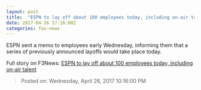 ```yaml
---
layout: post
title:  "ESPN to lay off about 100 employees today, including on-air talent"
date: 2017-04-26 17:16:00Z
categories: fox-news
---
```


ESPN sent a memo to employees early Wednesday, informing them that a series of previously announced layoffs would take place today.


Full story on F3News: [ESPN to lay off about 100 employees today, including on-air talent](http://www.f3nws.com/n/sEhpWH)

> Posted on: Wednesday, April 26, 2017 10:16:00 PM
